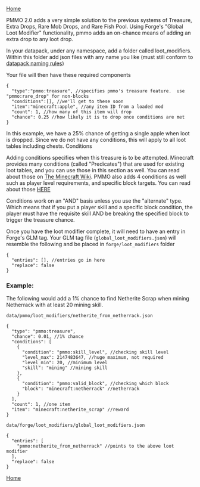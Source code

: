 [Home](../home.md)

PMMO 2.0 adds a very simple solution to the previous systems of Treasure, Extra Drops, Rare Mob Drops, and Rare Fish Pool. Using Forge's "Global Loot Modifier" functionality, pmmo adds an on-chance means of adding an extra drop to any loot drop.

In your datapack, under any namespace, add a folder called loot_modifiers. Within this folder add json files with any name you like (must still conform to [datapack naming rules](https://minecraft.wiki/w/Resource_location#Legal_characters))

Your file will then have these required components

```json5
{
  "type":"pmmo:treasure", //specifies pmmo's treasure feature.  use "pmmo:rare_drop" for non-blocks
  "conditions":[], //we'll get to these soon
  "item":"minecraft:apple", //any item ID from a loaded mod
  "count": 1, //how many of this item will drop
  "chance": 0.25 //how likely it is to drop once conditions are met
}
```

In this example, we have a 25% chance of getting a single apple when loot is dropped. Since we do not have any conditions, this will apply to all loot tables including chests.
Conditions

Adding conditions specifies when this treasure is to be attempted. Minecraft provides many conditions (called "Predicates") that are used for existing loot tables, and you can use those in this section as well. You can read about those on [The Minecraft Wiki](https://minecraft.wiki/w/Predicate). PMMO also adds 4 conditions as well such as player level requirements, and specific block targets. You can read about those [HERE](https://github.com/Caltinor/Project-MMO-2.0/wiki/Loot-Predicates)

Conditions work on an "AND" basis unless you use the "alternate" type. Which means that if you put a player skill and a specific block condition, the player must have the requisite skill AND be breaking the specified block to trigger the treasure chance.

Once you have the loot modifier complete, it will need to have an entry in Forge's GLM tag. Your GLM tag file \(`global_loot_modifiers.json`\) will resemble the following and be placed in `forge/loot_modifiers` folder


```json5
{
  "entries": [], //entries go in here
  "replace": false
}
```

### Example:
The following would add a 1% chance to find Netherite Scrap when mining Netherrack with at least 20 mining skill.

`data/pmmo/loot_modifiers/netherite_from_netherrack.json`
```json5
{
  "type": "pmmo:treasure",
  "chance": 0.01, //1% chance
  "conditions": [
    {
      "condition": "pmmo:skill_level", //checking skill level
      "level_max": 2147483647, //huge maximum, not required
      "level_min": 20, //minimum level
      "skill": "mining" //mining skill
    },
    {
      "condition": "pmmo:valid_block", //checking which block
      "block": "minecraft:netherrack" //netherrack
    }
  ],
  "count": 1, //one item
  "item": "minecraft:netherite_scrap" //reward
}
```

`data/forge/loot_modifiers/global_loot_modifiers.json`
```json5
{
  "entries": [
    "pmmo:netherite_from_netherrack" //points to the above loot modifier
  ],
  "replace": false
}
```

[Home](../home.md)